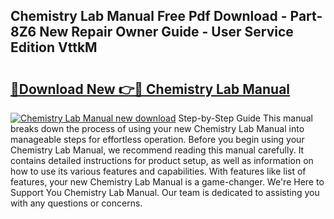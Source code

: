## Chemistry Lab Manual Free Pdf Download - Part-8Z6 New Repair Owner Guide - User Service Edition VttkM

# <h2><a href="http://bc19292.oget.top/?id=Chemistry+Lab+Manual">🔗Download New 👉🔴 Chemistry Lab Manual</a></h2>

[![Chemistry Lab Manual new download](https://i.imgur.com/5g1atiW.png)](http://bc19292.oget.top/?id=Chemistry+Lab+Manual)
Step-by-Step Guide This manual breaks down the process of using your new Chemistry Lab Manual into manageable steps for effortless operation. Before you begin using your Chemistry Lab Manual, we recommend reading this manual carefully. It contains detailed instructions for product setup, as well as information on how to use its various features and capabilities. With features like list of features, your new Chemistry Lab Manual is a game-changer. We're Here to Support You Chemistry Lab Manual. Our team is dedicated to assisting you with any questions or concerns.
